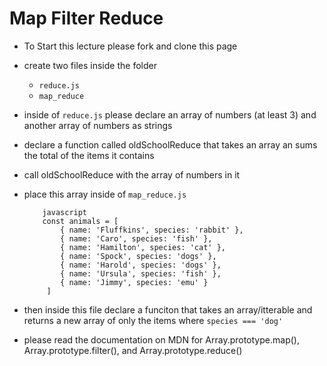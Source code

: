 # Map Filter Reduce

-   To Start this lecture please fork and clone this page

-   create two files inside the folder
    -   `reduce.js`
    -   `map_reduce`
-   inside of `reduce.js` please declare an array of numbers (at least 3) and another array of numbers as strings

-   declare a function called oldSchoolReduce that takes an array an sums the total of the items it contains

-   call oldSchoolReduce with the array of numbers in it

-   place this array inside of `map_reduce.js`

    ```
        javascript
        const animals = [
            { name: 'Fluffkins', species: 'rabbit' },
            { name: 'Caro', species: 'fish' },
            { name: 'Hamilton', species: 'cat' },
            { name: 'Spock', species: 'dogs' },
            { name: 'Harold', species: 'dogs' },
            { name: 'Ursula', species: 'fish' },
            { name: 'Jimmy', species: 'emu' }
         ]

    ```

-   then inside this file declare a funciton that takes an array/itterable and returns a new array of only the items where `species === 'dog'`

-   please read the documentation on MDN for Array.prototype.map(), Array.prototype.filter(), and Array.prototype.reduce()
